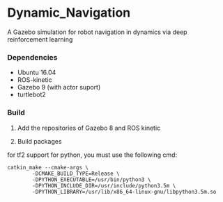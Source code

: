 # Dynamic_Navigation
A Gazebo simulation for robot navigation in dynamics via deep reinforcement learning

### Dependencies
- Ubuntu 16.04
- ROS-kinetic
- Gazebo 9 (with actor suport)
- turtlebot2

### Build

1. Add the repositories of Gazebo 8 and ROS kinetic

2. Build packages

for tf2 support for python, you must use the following cmd:

    catkin_make --cmake-args \
            -DCMAKE_BUILD_TYPE=Release \
            -DPYTHON_EXECUTABLE=/usr/bin/python3 \
            -DPYTHON_INCLUDE_DIR=/usr/include/python3.5m \
            -DPYTHON_LIBRARY=/usr/lib/x86_64-linux-gnu/libpython3.5m.so